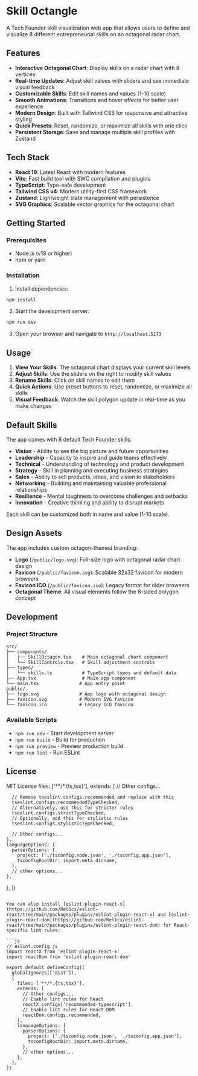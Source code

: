 # Skill Octangle

A Tech Founder skill visualization web app that allows users to define and visualize 8 different entrepreneurial skills on an octagonal radar chart.

## Features

- **Interactive Octagonal Chart**: Display skills on a radar chart with 8 vertices
- **Real-time Updates**: Adjust skill values with sliders and see immediate visual feedback
- **Customizable Skills**: Edit skill names and values (1-10 scale)
- **Smooth Animations**: Transitions and hover effects for better user experience
- **Modern Design**: Built with Tailwind CSS for responsive and attractive styling
- **Quick Presets**: Reset, randomize, or maximize all skills with one click
- **Persistent Storage**: Save and manage multiple skill profiles with Zustand

## Tech Stack

- **React 19**: Latest React with modern features
- **Vite**: Fast build tool with SWC compilation and plugins
- **TypeScript**: Type-safe development
- **Tailwind CSS v4**: Modern utility-first CSS framework
- **Zustand**: Lightweight state management with persistence
- **SVG Graphics**: Scalable vector graphics for the octagonal chart

## Getting Started

### Prerequisites

- Node.js (v18 or higher)
- npm or yarn

### Installation

1. Install dependencies:
```bash
npm install
```

2. Start the development server:
```bash
npm run dev
```

3. Open your browser and navigate to `http://localhost:5173`

## Usage

1. **View Your Skills**: The octagonal chart displays your current skill levels
2. **Adjust Skills**: Use the sliders on the right to modify skill values
3. **Rename Skills**: Click on skill names to edit them
4. **Quick Actions**: Use preset buttons to reset, randomize, or maximize all skills
5. **Visual Feedback**: Watch the skill polygon update in real-time as you make changes

## Default Skills

The app comes with 8 default Tech Founder skills:
- **Vision** - Ability to see the big picture and future opportunities
- **Leadership** - Capacity to inspire and guide teams effectively
- **Technical** - Understanding of technology and product development
- **Strategy** - Skill in planning and executing business strategies
- **Sales** - Ability to sell products, ideas, and vision to stakeholders
- **Networking** - Building and maintaining valuable professional relationships
- **Resilience** - Mental toughness to overcome challenges and setbacks
- **Innovation** - Creative thinking and ability to disrupt markets

Each skill can be customized both in name and value (1-10 scale).

## Design Assets

The app includes custom octagon-themed branding:

- **Logo** (`/public/logo.svg`): Full-size logo with octagonal radar chart design
- **Favicon** (`/public/favicon.svg`): Scalable 32x32 favicon for modern browsers  
- **Favicon ICO** (`/public/favicon.ico`): Legacy format for older browsers
- **Octagonal Theme**: All visual elements follow the 8-sided polygon concept

## Development

### Project Structure

```
src/
├── components/
│   ├── SkillOctagon.tsx    # Main octagonal chart component
│   └── SkillControls.tsx   # Skill adjustment controls
├── types/
│   └── skills.ts           # TypeScript types and default data
├── App.tsx                 # Main app component
└── main.tsx               # App entry point
public/
├── logo.svg               # App logo with octagonal design
├── favicon.svg            # Modern SVG favicon
└── favicon.ico            # Legacy ICO favicon
```

### Available Scripts

- `npm run dev` - Start development server
- `npm run build` - Build for production
- `npm run preview` - Preview production build
- `npm run lint` - Run ESLint

## License

MIT License
    files: ['**/*.{ts,tsx}'],
    extends: [
      // Other configs...

      // Remove tseslint.configs.recommended and replace with this
      tseslint.configs.recommendedTypeChecked,
      // Alternatively, use this for stricter rules
      tseslint.configs.strictTypeChecked,
      // Optionally, add this for stylistic rules
      tseslint.configs.stylisticTypeChecked,

      // Other configs...
    ],
    languageOptions: {
      parserOptions: {
        project: ['./tsconfig.node.json', './tsconfig.app.json'],
        tsconfigRootDir: import.meta.dirname,
      },
      // other options...
    },
  },
])
```

You can also install [eslint-plugin-react-x](https://github.com/Rel1cx/eslint-react/tree/main/packages/plugins/eslint-plugin-react-x) and [eslint-plugin-react-dom](https://github.com/Rel1cx/eslint-react/tree/main/packages/plugins/eslint-plugin-react-dom) for React-specific lint rules:

```js
// eslint.config.js
import reactX from 'eslint-plugin-react-x'
import reactDom from 'eslint-plugin-react-dom'

export default defineConfig([
  globalIgnores(['dist']),
  {
    files: ['**/*.{ts,tsx}'],
    extends: [
      // Other configs...
      // Enable lint rules for React
      reactX.configs['recommended-typescript'],
      // Enable lint rules for React DOM
      reactDom.configs.recommended,
    ],
    languageOptions: {
      parserOptions: {
        project: ['./tsconfig.node.json', './tsconfig.app.json'],
        tsconfigRootDir: import.meta.dirname,
      },
      // other options...
    },
  },
])
```
